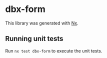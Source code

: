 # dbx-form

This library was generated with [Nx](https://nx.dev).

## Running unit tests

Run `nx test dbx-form` to execute the unit tests.
